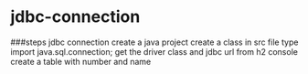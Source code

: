 # jdbc-connection
###steps jdbc connection
create a java project
create a class in src file
type import java.sql.connection;
get the driver class and jdbc url from h2 console
create a table with number and name

